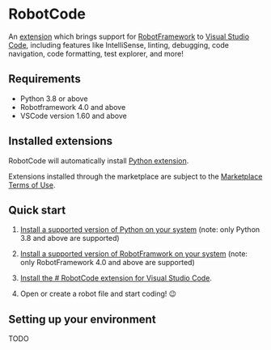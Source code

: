 # RobotCode

An [extension](https://marketplace.visualstudio.com/VSCode) which brings support for [RobotFramework](https://robotframework.org/) to [Visual Studio Code](https://code.visualstudio.com/), including features like IntelliSense, linting, debugging, code navigation, code formatting, test explorer, and more!

## Requirements

* Python 3.8 or above
* Robotframework 4.0 and above
* VSCode version 1.60 and above

## Installed extensions

RobotCode will automatically install [Python extension](https://marketplace.visualstudio.com/items?itemName=ms-python.python).

Extensions installed through the marketplace are subject to the [Marketplace Terms of Use](https://cdn.vsassets.io/v/M146_20190123.39/_content/Microsoft-Visual-Studio-Marketplace-Terms-of-Use.pdf).

## Quick start

1. [Install a supported version of Python on your system](https://code.visualstudio.com/docs/python/python-tutorial#_prerequisites) 
(note: only Python 3.8 and above are supported)

2. [Install a supported version of RobotFramwork on your system](https://github.com/robotframework/robotframework/blob/master/INSTALL.rst) (note: only RobotFramework 4.0 and above are supported)

3. [Install the # RobotCode extension for Visual Studio Code](https://code.visualstudio.com/docs/editor/extension-gallery).
4. Open or create a robot file and start coding! 😉

## Setting up your environment

TODO
